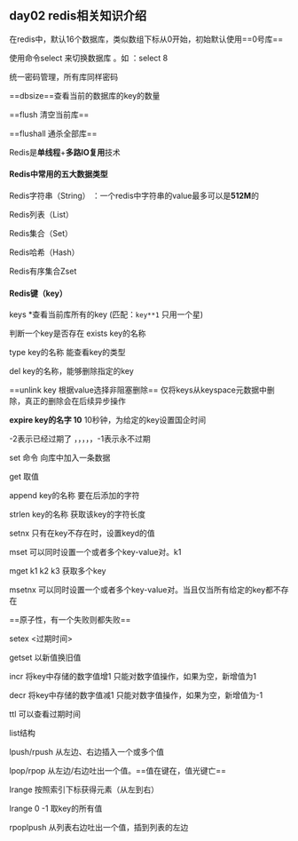 ## day02 redis相关知识介绍

在redis中，默认16个数据库，类似数组下标从0开始，初始默认使用==0号库==

使用命令select <dbid> 来切换数据库 。如  ：select 8

统一密码管理，所有库同样密码

==dbsize==查看当前的数据库的key的数量

==flush 清空当前库==

==flushall 通杀全部库==



Redis是**单线程**+**多路IO复用**技术



#### Redis中常用的五大数据类型

Redis字符串（String）  ：一个redis中字符串的value最多可以是**512M**的

Redis列表（List）

Redis集合（Set）

Redis哈希（Hash）

Redis有序集合Zset



#### Redis键（key）

keys *查看当前库所有的key  (匹配：`key**1`     只用一个星)

判断一个key是否存在   exists key的名称

type key的名称  能查看key的类型

del key的名称，能够删除指定的key

==unlink key 根据value选择非阻塞删除== 仅将keys从keyspace元数据中删除，真正的删除会在后续异步操作

**expire key的名字 10**       10秒钟，为给定的key设置国企时间

 -2表示已经过期了     ，，，，，-1表示永不过期



set  <key>  <value> 命令  向库中加入一条数据

get <key>   取值

append  key的名称  要在后添加的字符

strlen  key的名称  获取该key的字符长度

setnx  <key>  <value>  只有在key不存在时，设置keyd的值

 mset <key1> <value1>  <key2> <value2>  可以同时设置一个或者多个key-value对。k1 

mget  k1 k2 k3    获取多个key

 msetnx <key1> <value1>  <key2> <value2>  可以同时设置一个或者多个key-value对。当且仅当所有给定的key都不存在

==原子性，有一个失败则都失败== 

setex  <key> <过期时间> <value>

getset <key> <value> 以新值换旧值

incr <key> 将key中存储的数字值增1   只能对数字值操作，如果为空，新增值为1

decr <key> 将key中存储的数字值减1   只能对数字值操作，如果为空，新增值为-1

ttl <key>  可以查看过期时间



list结构

lpush/rpush <key> <value1><value2><value2> 从左边、右边插入一个或多个值

lpop/rpop  <key> 从左边/右边吐出一个值。==值在键在，值光键亡==

lrange <key><start><stop> 按照索引下标获得元素（从左到右）

lrange <key> 0 -1  取key的所有值

rpoplpush   <key1><key2> 从<key1>列表右边吐出一个值，插到<key2>列表的左边